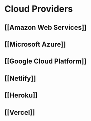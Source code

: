 # Cloud Providers

## [[Amazon Web Services]]
## [[Microsoft Azure]]
## [[Google Cloud Platform]]
## [[Netlify]]
## [[Heroku]]
## [[Vercel]]